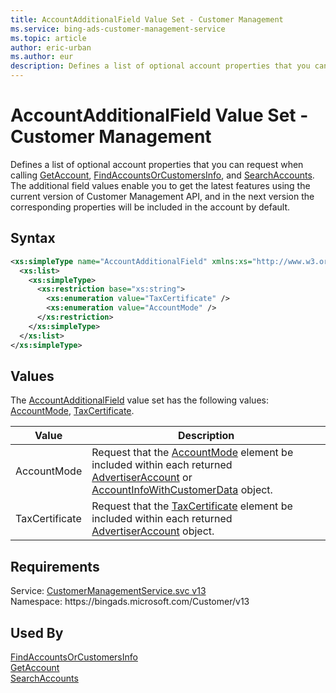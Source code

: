 ```yaml
---
title: AccountAdditionalField Value Set - Customer Management
ms.service: bing-ads-customer-management-service
ms.topic: article
author: eric-urban
ms.author: eur
description: Defines a list of optional account properties that you can request when calling GetAccount.
---
```

# AccountAdditionalField Value Set - Customer Management
Defines a list of optional account properties that you can request when calling [GetAccount](getaccount.md), [FindAccountsOrCustomersInfo](findaccountsorcustomersinfo.md), and [SearchAccounts](searchaccounts.md). The additional field values enable you to get the latest features using the current version of Customer Management API, and in the next version the corresponding properties will be included in the account by default.  

## Syntax
```xml
<xs:simpleType name="AccountAdditionalField" xmlns:xs="http://www.w3.org/2001/XMLSchema">
  <xs:list>
    <xs:simpleType>
      <xs:restriction base="xs:string">
        <xs:enumeration value="TaxCertificate" />
        <xs:enumeration value="AccountMode" />
      </xs:restriction>
    </xs:simpleType>
  </xs:list>
</xs:simpleType>
```

## <a name="values"></a>Values

The [AccountAdditionalField](accountadditionalfield.md) value set has the following values: [AccountMode](#accountmode), [TaxCertificate](#taxcertificate).

|Value|Description|
|-----------|---------------|
|<a name="accountmode"></a>AccountMode|Request that the [AccountMode](advertiseraccount.md#accountmode) element be included within each returned [AdvertiserAccount](advertiseraccount.md) or [AccountInfoWithCustomerData](accountinfowithcustomerdata.md) object.|
|<a name="taxcertificate"></a>TaxCertificate|Request that the [TaxCertificate](advertiseraccount.md#taxcertificate) element be included within each returned [AdvertiserAccount](advertiseraccount.md) object.|

## Requirements
Service: [CustomerManagementService.svc v13](https://clientcenter.api.bingads.microsoft.com/Api/CustomerManagement/v13/CustomerManagementService.svc)  
Namespace: https\://bingads.microsoft.com/Customer/v13  

## Used By
[FindAccountsOrCustomersInfo](findaccountsorcustomersinfo.md)  
[GetAccount](getaccount.md)  
[SearchAccounts](searchaccounts.md)  
